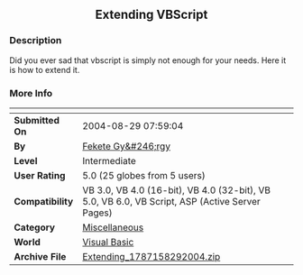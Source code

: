 ﻿<div align="center">

## Extending VBScript


</div>

### Description

Did you ever sad that vbscript is simply not enough for your needs. Here it is how to extend it.
 
### More Info
 


<span>             |<span>
---                |---
**Submitted On**   |2004-08-29 07:59:04
**By**             |[Fekete Gy&\#246;rgy](https://github.com/Planet-Source-Code/PSCIndex/blob/master/ByAuthor/fekete-gy-246-rgy.md)
**Level**          |Intermediate
**User Rating**    |5.0 (25 globes from 5 users)
**Compatibility**  |VB 3\.0, VB 4\.0 \(16\-bit\), VB 4\.0 \(32\-bit\), VB 5\.0, VB 6\.0, VB Script, ASP \(Active Server Pages\) 
**Category**       |[Miscellaneous](https://github.com/Planet-Source-Code/PSCIndex/blob/master/ByCategory/miscellaneous__1-1.md)
**World**          |[Visual Basic](https://github.com/Planet-Source-Code/PSCIndex/blob/master/ByWorld/visual-basic.md)
**Archive File**   |[Extending\_1787158292004\.zip](https://github.com/Planet-Source-Code/fekete-gy-246-rgy-extending-vbscript__1-55877/archive/master.zip)








